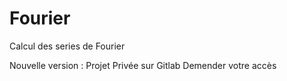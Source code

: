 # Fourier
Calcul des series de Fourier
 
 
 
 Nouvelle version : Projet Privée sur Gitlab 
 Demender votre accès
 
